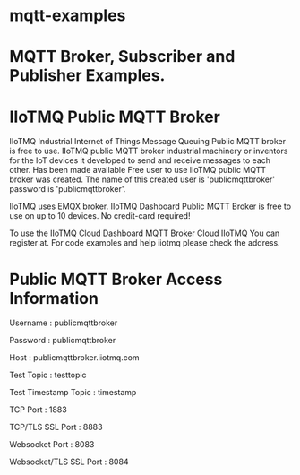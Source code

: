 # mqtt-examples

# MQTT Broker, Subscriber and Publisher Examples.

# IIoTMQ Public MQTT Broker 

IIoTMQ Industrial Internet of Things Message Queuing Public MQTT broker is free to use. IIoTMQ public MQTT broker industrial machinery or inventors for the IoT devices it developed to send and receive messages to each other. Has been made available Free user to use IIoTMQ public MQTT broker was created. The name of this created user is 'publicmqttbroker' password is 'publicmqttbroker'.

IIoTMQ uses EMQX broker. IIoTMQ Dashboard Public MQTT Broker is free to use on up to 10 devices. No credit-card required!

To use the IIoTMQ Cloud Dashboard MQTT Broker Cloud IIoTMQ You can register at. For code examples and help iiotmq please check the address.

# Public MQTT Broker Access Information

Username : publicmqttbroker

Password : publicmqttbroker

Host : publicmqttbroker.iiotmq.com

Test Topic : testtopic

Test Timestamp Topic : timestamp

TCP Port : 1883

TCP/TLS SSL Port : 8883

Websocket Port : 8083

Websocket/TLS SSL Port : 8084
